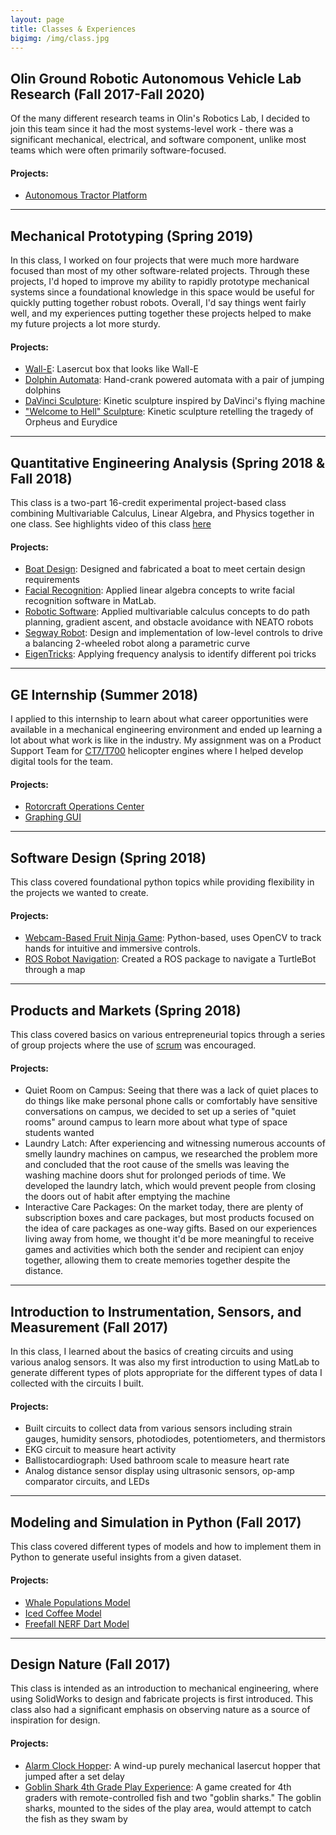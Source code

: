 ```yaml
---
layout: page
title: Classes & Experiences
bigimg: /img/class.jpg
---
```


## Olin Ground Robotic Autonomous Vehicle Lab Research (Fall 2017-Fall 2020)
Of the many different research teams in Olin's Robotics Lab, I decided to join this team since it had the most systems-level work - there was a significant mechanical, electrical, and software component, unlike most teams which were often primarily software-focused.
#### Projects:
- [Autonomous Tractor Platform](/gravl)


---

<!-- ## Principles of Engineering (Fall 2019)

## Tell the Story of What You Make (Fall 2019)

## Machine Learning (Fall 2019)

## Relativity Space Internship (Summer 2019)
--- -->

## Mechanical Prototyping (Spring 2019)
In this class, I worked on four projects that were much more hardware focused than most of my other software-related projects. Through these projects, I'd hoped to improve my ability to rapidly prototype mechanical systems since a foundational knowledge in this space would be useful for quickly putting together robust robots. Overall, I'd say things went fairly well, and my experiences putting together these projects helped to make my future projects a lot more sturdy.
#### Projects:
- [Wall-E](/wall-e "Wall-E Project Page"): Lasercut box that looks like Wall-E
- [Dolphin Automata](/dolphin-automata "Dolphin Automata Project Page"): Hand-crank powered automata with a pair of jumping dolphins
- [DaVinci Sculpture](/davinci-sculpture "DaVinci Sculpture Project Page"): Kinetic sculpture inspired by DaVinci's flying machine
- ["Welcome to Hell" Sculpture](/hell-sculpture "Hell Sculpture Project Page"): Kinetic sculpture retelling the tragedy of Orpheus and Eurydice

<!-- ---

## Fundamentals of Robotics (Fall 2018) -->

---

## Quantitative Engineering Analysis (Spring 2018 & Fall 2018)
This class is a two-part 16-credit experimental project-based class combining Multivariable Calculus, Linear Algebra, and Physics together in one class.
See highlights video of this class <a href="https://www.youtube.com/watch?v=MFL4gd2IMm8" target="blank">here</a>
#### Projects:
- [Boat Design](/boat-design "Boat Design Project Page"): Designed and fabricated a boat to meet certain design requirements
- [Facial Recognition](/eigenfaces "EigenFaces Project Page"): Applied linear algebra concepts to write facial recognition software in MatLab.
- [Robotic Software](/neatos "NEATOs Project Page"): Applied multivariable calculus concepts to do path planning, gradient ascent, and obstacle avoidance with NEATO robots
- [Segway Robot](/segway "Segway Project Page"): Design and implementation of low-level controls to drive a balancing 2-wheeled robot along a parametric curve
- [EigenTricks](/eigentricks "EigenTricks Project Page"): Applying frequency analysis to identify different poi tricks

---

## GE Internship (Summer 2018)
I applied to this internship to learn about what career opportunities were available in a mechanical engineering environment and ended up learning a lot about what work is like in the industry. My assignment was on a Product Support Team for <a href="https://en.wikipedia.org/wiki/General_Electric_T700" target="blank">CT7/T700</a>  helicopter engines where I helped develop digital tools for the team.
#### Projects:
- [Rotorcraft Operations Center](/roc "ROC Project Page")
- [Graphing GUI](/graphing-gui "Graphing GUI Project Page")

---

## Software Design (Spring 2018)
This class covered foundational python topics while providing flexibility in the projects we wanted to create.
#### Projects:
- [Webcam-Based Fruit Ninja Game](https://github.com/AmyPhung/InteractiveProgramming "GitHub Repo"): Python-based, uses OpenCV to track hands for intuitive and immersive controls.
- [ROS Robot Navigation](/ROS-map-navigation "Project Page"): Created a ROS package to navigate a TurtleBot through a map

---

## Products and Markets (Spring 2018)
This class covered basics on various entrepreneurial topics through a series of group projects where the use of <a href="https://en.wikipedia.org/wiki/Scrum_(software_development)" target="blank">scrum</a> was encouraged.
#### Projects:
- Quiet Room on Campus: Seeing that there was a lack of quiet places to do things like make personal phone calls or comfortably have sensitive conversations on campus, we decided to set up a series of "quiet rooms" around campus to learn more about what type of space students wanted
- Laundry Latch: After experiencing and witnessing numerous accounts of smelly laundry machines on campus, we researched the problem more and concluded that the root cause of the smells was leaving the washing machine doors shut for prolonged periods of time. We developed the laundry latch, which would prevent people from closing the doors out of habit after emptying the machine
- Interactive Care Packages: On the market today, there are plenty of subscription boxes and care packages, but most products focused on the idea of care packages as one-way gifts. Based on our experiences living away from home, we thought it'd be more meaningful to receive games and activities which both the sender and recipient can enjoy together, allowing them to create memories together despite the distance.

---

## Introduction to Instrumentation, Sensors, and Measurement (Fall 2017)
In this class, I learned about the basics of creating circuits and using various analog sensors. It was also my first introduction to using MatLab to generate different types of plots appropriate for the different types of data I collected with the circuits I built.
#### Projects:
- Built circuits to collect data from various sensors including strain gauges, humidity sensors, photodiodes, potentiometers, and thermistors
- EKG circuit to measure heart activity
-	Ballistocardiograph: Used bathroom scale to measure heart rate
-	Analog distance sensor display using ultrasonic sensors, op-amp comparator circuits, and LEDs

---

## Modeling and Simulation in Python (Fall 2017)
This class covered different types of models and how to implement them in Python to generate useful insights from a given dataset.
#### Projects:
- [Whale Populations Model](https://github.com/AmyPhung/ModSim-Project-1 "GitHub Repo")
- [Iced Coffee Model](https://github.com/AmyPhung/ModSim-Project-2 "GitHub Repo")
- [Freefall NERF Dart Model](https://github.com/AmyPhung/ModSim-Project-3/blob/master/project3-version1.ipynb "GitHub Repo")

---

## Design Nature (Fall 2017)
This class is intended as an introduction to mechanical engineering, where using SolidWorks to design and fabricate projects is first introduced. This class also had a significant emphasis on observing nature as a source of inspiration for design.
#### Projects:
- [Alarm Clock Hopper](https://photos.app.goo.gl/2359KCAwWvyvQ1ek8 "Photos"): A wind-up purely mechanical lasercut hopper that jumped after a set delay
- [Goblin Shark 4th Grade Play Experience](https://photos.app.goo.gl/HtSfhH8zGiA5NmhPA "Photos"): A game created for 4th graders with remote-controlled fish and two "goblin sharks." The goblin sharks, mounted to the sides of the play area, would attempt to catch the fish as they swam by
